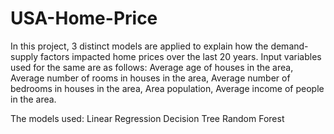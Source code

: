 # USA-Home-Price
In this project, 3 distinct models are applied to explain how the demand-supply factors impacted home prices over the last 20 years. Input variables used for the same are as follows:
Average age of houses in the area,
Average number of rooms in houses in the area,
Average number of bedrooms in houses in the area,
Area population,
Average income of people in the area.

The models used:
Linear Regression
Decision Tree
Random Forest
